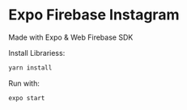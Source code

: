 # Expo Firebase Instagram

Made with Expo & Web Firebase SDK


Install Librariess:

```sh 
yarn install
```

Run with:

```sh 
expo start
```

